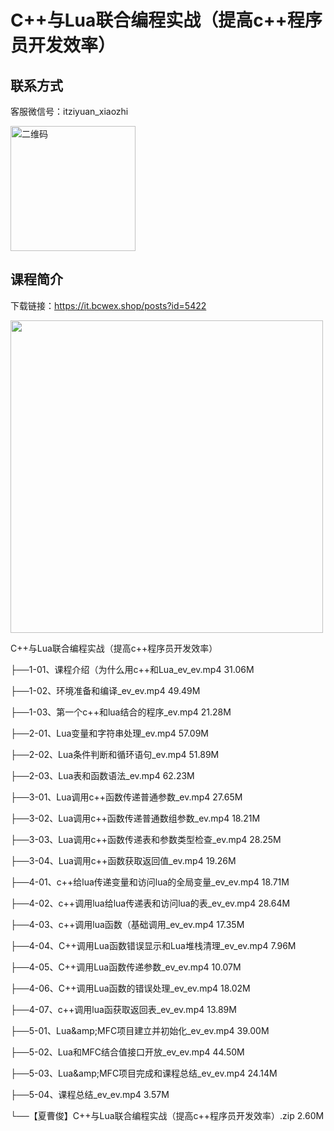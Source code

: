 # C++与Lua联合编程实战（提高c++程序员开发效率）

## 联系方式

客服微信号：itziyuan_xiaozhi

<img src="https://ziyuanyun.oss-cn-guangzhou.aliyuncs.com/common/20240614073449/666b82192834a.jpg" width="200" height="200" alt="二维码">

## 课程简介

下载链接：https://it.bcwex.shop/posts?id=5422

<img src="https://ziyuanyun.oss-cn-guangzhou.aliyuncs.com/yun/20241201162002/674c1c322e29b.jpg" width="500" alt="">

  

 C++与Lua联合编程实战（提高c++程序员开发效率）

 ├──1-01、课程介绍（为什么用c++和Lua_ev_ev.mp4 31.06M

 ├──1-02、环境准备和编译_ev_ev.mp4 49.49M

 ├──1-03、第一个c++和lua结合的程序_ev.mp4 21.28M

 ├──2-01、Lua变量和字符串处理_ev.mp4 57.09M

 ├──2-02、Lua条件判断和循环语句_ev.mp4 51.89M

 ├──2-03、Lua表和函数语法_ev.mp4 62.23M

 ├──3-01、Lua调用c++函数传递普通参数_ev.mp4 27.65M

 ├──3-02、Lua调用c++函数传递普通数组参数_ev.mp4 18.21M

 ├──3-03、Lua调用c++函数传递表和参数类型检查_ev.mp4 28.25M

 ├──3-04、Lua调用c++函数获取返回值_ev.mp4 19.26M

 ├──4-01、c++给lua传递变量和访问lua的全局变量_ev_ev.mp4 18.71M

 ├──4-02、c++调用lua给lua传递表和访问lua的表_ev_ev.mp4 28.64M

 ├──4-03、c++调用lua函数（基础调用_ev_ev.mp4 17.35M

 ├──4-04、C++调用Lua函数错误显示和Lua堆栈清理_ev_ev.mp4 7.96M

 ├──4-05、C++调用Lua函数传递参数_ev_ev.mp4 10.07M

 ├──4-06、C++调用Lua函数的错误处理_ev_ev.mp4 18.02M

 ├──4-07、c++调用lua函获取返回表_ev_ev.mp4 13.89M

 ├──5-01、Lua&amp;amp;MFC项目建立并初始化_ev_ev.mp4 39.00M

 ├──5-02、Lua和MFC结合值接口开放_ev_ev.mp4 44.50M

 ├──5-03、Lua&amp;amp;MFC项目完成和课程总结_ev_ev.mp4 24.14M

 ├──5-04、课程总结_ev_ev.mp4 3.57M

 └──【夏曹俊】C++与Lua联合编程实战（提高c++程序员开发效率）.zip 2.60M

  